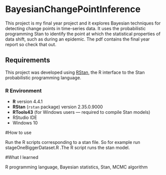 # BayesianChangePointInference

This project is my final year project and it explores Bayesian techniques for detecting change points in time-series data. It uses the probabilistic programming Stan to identify the point at which the statistical properties of data shift, such as during an epidemic. The pdf contains the final year report so check that out.

## Requirements

This project was developed using [RStan](https://mc-stan.org/users/interfaces/rstan), the R interface to the Stan probabilistic programming language.

### R Environment

- **R** version 4.4.1
- **RStan** (`rstan` package) version  2.35.0.9000
- **RTools43** (for Windows users — required to compile Stan models)
- RStudio IDE
- Windows 10

#How to use

Run the R scripts corresponding to a stan file. So for example run stageOneBiggerDataset.R .The R script runs the stan model.

#What I learned

R programming language,
Bayesian statistics,
Stan,
MCMC algorithm



